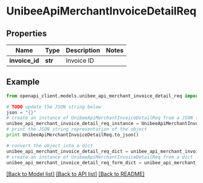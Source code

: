 # UnibeeApiMerchantInvoiceDetailReq


## Properties

Name | Type | Description | Notes
------------ | ------------- | ------------- | -------------
**invoice_id** | **str** | Invoice ID | 

## Example

```python
from openapi_client.models.unibee_api_merchant_invoice_detail_req import UnibeeApiMerchantInvoiceDetailReq

# TODO update the JSON string below
json = "{}"
# create an instance of UnibeeApiMerchantInvoiceDetailReq from a JSON string
unibee_api_merchant_invoice_detail_req_instance = UnibeeApiMerchantInvoiceDetailReq.from_json(json)
# print the JSON string representation of the object
print UnibeeApiMerchantInvoiceDetailReq.to_json()

# convert the object into a dict
unibee_api_merchant_invoice_detail_req_dict = unibee_api_merchant_invoice_detail_req_instance.to_dict()
# create an instance of UnibeeApiMerchantInvoiceDetailReq from a dict
unibee_api_merchant_invoice_detail_req_form_dict = unibee_api_merchant_invoice_detail_req.from_dict(unibee_api_merchant_invoice_detail_req_dict)
```
[[Back to Model list]](../README.md#documentation-for-models) [[Back to API list]](../README.md#documentation-for-api-endpoints) [[Back to README]](../README.md)


